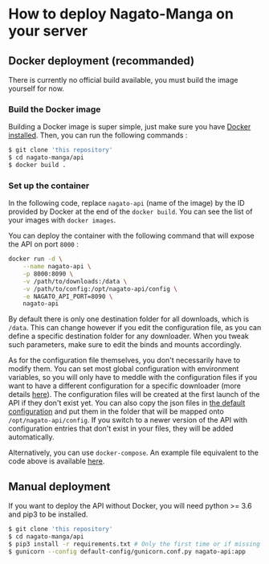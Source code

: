 # How to deploy Nagato-Manga on your server

## Docker deployment (recommanded)

There is currently no official build available, you must build the image yourself for now.

### Build the Docker image

Building a Docker image is super simple, just make sure you have [Docker installed](https://docs.docker.com/engine/install/). Then, you can run the following commands :

```Bash
$ git clone 'this repository'
$ cd nagato-manga/api
$ docker build .
```

### Set up the container

In the following code, replace `nagato-api` (name of the image) by the ID provided by Docker at the end of the `docker build`. You can see the list of your images with `docker images`.

You can deploy the container with the following command that will expose the API on port `8000` :

```Bash
docker run -d \
    --name nagato-api \
    -p 8000:8090 \
    -v /path/to/downloads:/data \
    -v /path/to/config:/opt/nagato-api/config \
    -e NAGATO_API_PORT=8090 \
    nagato-api
```

By default there is only one destination folder for all downloads, which is `/data`. This can change however if you edit the configuration file, as you can define a specific destination folder for any downloader. When you tweak such parameters, make sure to edit the binds and mounts accordingly.

As for the configuration file themselves, you don't necessarily have to modify them. You can set most global configuration with environment variables, so you will only have to meddle with the configuration files if you want to have a different configuration for a specific downloader (more details [here](configuration.md)). The configuration files will be created at the first launch of the API if they don't exist yet. You can also copy the json files in [the default configuration](/api/default-config) and put them in the folder that will be mapped onto `/opt/nagato-api/config`. If you switch to a newer version of the API with configuration entries that don't exist in your files, they will be added automatically.

Alternatively, you can use `docker-compose`. An example file equivalent to the code above is available [here](examples/docker-compose.yml).

## Manual deployment

If you want to deploy the API without Docker, you will need python >= 3.6 and pip3 to be installed.

```Bash
$ git clone 'this repository'
$ cd nagato-manga/api
$ pip3 install -r requirements.txt # Only the first time or if missing dependencies after a pull
$ gunicorn --config default-config/gunicorn.conf.py nagato-api:app
```
